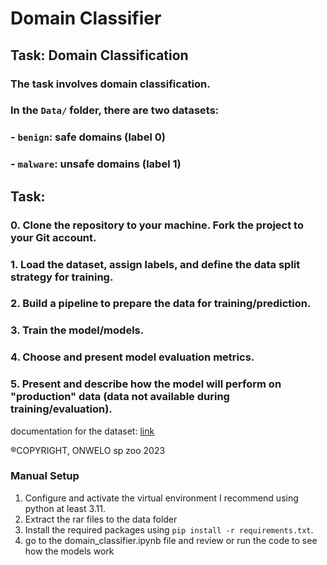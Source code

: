 # Domain Classifier
## Task: Domain Classification

### The task involves domain classification.
### In the `Data/` folder, there are two datasets:
### - `benign`: safe domains (label 0)
### - `malware`: unsafe domains (label 1)

## Task:

### 0. Clone the repository to your machine. Fork the project to your Git account.

### 1. Load the dataset, assign labels, and define the data split strategy for training.

### 2. Build a pipeline to prepare the data for training/prediction.

### 3. Train the model/models.

### 4. Choose and present model evaluation metrics.

### 5. Present and describe how the model will perform on "production" data (data not available during training/evaluation).


documentation for the dataset: [link](https://www.unb.ca/cic/datasets/dns-2021.html)

®COPYRIGHT, ONWELO sp zoo 2023


### Manual Setup

1. Configure and activate the virtual environment I recommend using python at least 3.11.
2. Extract the rar files to the data folder
3. Install the required packages using `pip install -r requirements.txt`.
4. go to the domain_classifier.ipynb file and review or run the code to see how the models work
